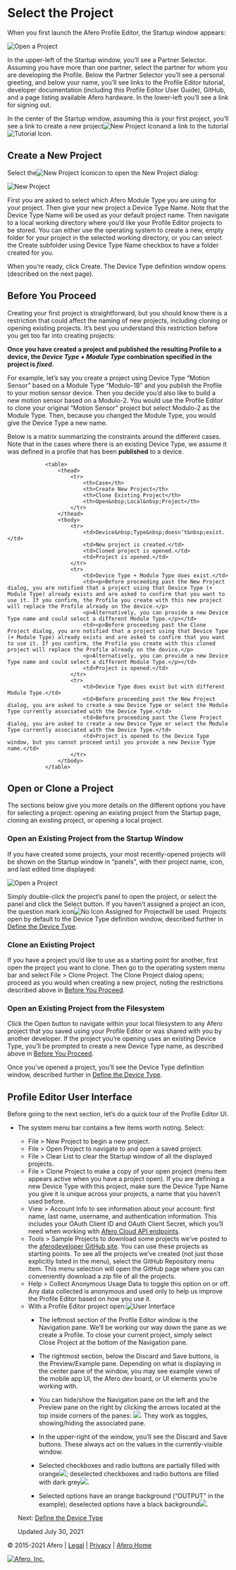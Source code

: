 Select the Project
==================

When you first launch the Afero Profile Editor, the Startup window appears:

![Open a Project](static/custom/images/APE-StartScreen-Empty.png)

In the upper-left of the Startup window, you’ll see a Partner Selector. Assuming you have more than one partner, select the partner for whom you are developing the Profile. Below the Partner Selector you’ll see a personal greeting, and below your name, you’ll see links to the Profile Editor tutorial, developer documentation (including this Profile Editor User Guide), GitHub, and a page listing available Afero hardware. In the lower-left you’ll see a link for signing out.

In the center of the Startup window, assuming this is your first project, you’ll see a link to create a new project![New Project Icon](static/custom/images/NewIconLarge.png)and a link to the tutorial![Tutorial Icon](static/custom/images/APE-TutorialIcon.png).

Create a New Project
--------------------

Select the![New Project Icon](static/custom/images/NewIconLarge.png)icon to open the New Project dialog:

![New Project](static/custom/images/APE-NewDeviceProfile.png)

First you are asked to select which Afero Module Type you are using for your project. Then give your new project a Device Type Name. Note that the Device Type Name will be used as your default project name. Then navigate to a local working directory where you’d like your Profile Editor projects to be stored. You can either use the operating system to create a new, empty folder for your project in the selected working directory, or you can select the Create subfolder using Device Type Name checkbox to have a folder created for you.

When you’re ready, click Create. The Device Type definition window opens (described on the next page).

Before You Proceed
------------------

Creating your first project is straightforward, but you should know there is a restriction that could affect the naming of new projects, including cloning or opening existing projects. It’s best you understand this restriction before you get too far into creating projects:

**Once you have created a project and published the resulting Profile to a device, the _Device Type + Module Type_ combination specified in the project is _fixed_.**

For example, let’s say you create a project using Device Type “Motion Sensor” based on a Module Type “Modulo-1B” and you publish the Profile to your motion sensor device. Then you decide you’d also like to build a new motion sensor based on a Modulo-2. You would use the Profile Editor to clone your original “Motion Sensor” project but select Modulo-2 as the Module Type. Then, because you changed the Module Type, you would give the Device Type a new name.

Below is a matrix summarizing the constraints around the different cases. Note that in the cases where there is an existing Device Type, we assume it was defined in a profile that has been **published** to a device.

                <table>
                    <thead>
                        <tr>
                            <th>Case</th>
                            <th>Create New Project</th>
                            <th>Clone Existing Project</th>
                            <th>Open&nbsp;Local&nbsp;Project</th>
                        </tr>
                    </thead>
                    <tbody>
                        <tr>
                            <td>Device&nbsp;Type&nbsp;doesn’t&nbsp;exist.</td>
                            <td>New project is created.</td>
                            <td>Cloned project is opened.</td>
                            <td>Project is opened.</td>
                        </tr>
                        <tr>
                            <td>Device Type + Module Type does exist.</td>
                            <td><p>Before proceeding past the New Project dialog, you are notified that a project using that Device Type (+ Module Type) already exists and are asked to confirm that you want to use it. If you confirm, the Profile you create with this new project will replace the Profile already on the device.</p>
                            <p>Alternatively, you can provide a new Device Type name and could select a different Module Type.</p></td>
                            <td><p>Before proceeding past the Clone Project dialog, you are notified that a project using that Device Type (+ Module Type) already exists and are asked to confirm that you want to use it. If you confirm, the Profile you create with this cloned project will replace the Profile already on the device.</p>
                            <p>Alternatively, you can provide a new Device Type name and could select a different Module Type.</p></td>
                            <td>Project is opened.</td>
                        </tr>
                        <tr>
                            <td>Device Type does exist but with different Module Type.</td>
                            <td>Before proceeding past the New Project dialog, you are asked to create a new Device Type or select the Module Type currently associated with the Device Type.</td>
                            <td>Before proceeding past the Clone Project dialog, you are asked to create a new Device Type or select the Module Type currently associated with the Device Type.</td>
                            <td>Project is opened to the Device Type window, but you cannot proceed until you provide a new Device Type name.</td>
                        </tr>                                               
                    </tbody>
                </table>

Open or Clone a Project
-----------------------

The sections below give you more details on the different options you have for selecting a project: opening an existing project from the Startup page, cloning an existing project, or opening a local project.

### Open an Existing Project from the Startup Window

If you have created some projects, your most recently-opened projects will be shown on the Startup window in “panels”, with their project name, icon, and last edited time displayed:

![Open a Project](static/custom/images/APE-StartScreen.png)

Simply double-click the project’s panel to open the project, or select the panel and click the Select button. If you haven’t assigned a project an icon, the question mark icon![No Icon Assigned for Project](static/custom/images/grey-question-mark.png)will be used. Projects open by default to the Device Type definition window, described further in [Define the Device Type](DeviceType).

### Clone an Existing Project

If you have a project you’d like to use as a starting point for another, first open the project you want to clone. Then go to the operating system menu bar and select File > Clone Project. The Clone Project dialog opens; proceed as you would when creating a new project, noting the restrictions described above in [Before You Proceed](#before-you-proceed).

### Open an Existing Project from the Filesystem

Click the Open button to navigate within your local filesystem to any Afero project that you saved using your Profile Editor or was shared with you by another developer. If the project you’re opening uses an existing Device Type, you’ll be prompted to create a new Device Type name, as described above in [Before You Proceed](#before-you-proceed).

Once you’ve opened a project, you’ll see the Device Type definition window, described further in [Define the Device Type](DeviceType).

Profile Editor User Interface
-----------------------------

Before going to the next section, let’s do a quick tour of the Profile Editor UI.

*   The system menu bar contains a few items worth noting. Select:
    
    *   File > New Project to begin a new project.
    *   File > Open Project to navigate to and open a saved project.
    *   File > Clear List to clear the Startup window of all the displayed projects.
    *   File > Clone Project to make a copy of your open project (menu item appears active when you have a project open). If you are defining a new Device Type with this project, make sure the Device Type Name you give it is unique across your projects, a name that you haven’t used before.
    *   View > Account Info to see information about your account: first name, last name, username, and authentication information. This includes your OAuth Client ID and OAuth Client Secret, which you’ll need when working with [Afero Cloud API endpoints](CloudAPIs).
    *   Tools > Sample Projects to download some projects we’ve posted to the [aferodeveloper GitHub site](http://github.com/aferodeveloper/APE-Project-Profiles). You can use these projects as starting points. To see all the projects we’ve created (not just those explicitly listed in the menu), select the GitHub Repository menu item. This menu selection will open the GitHub page where you can conveniently download a zip file of all the projects.
    *   Help > Collect Anonymous Usage Data to toggle this option on or off. Any data collected is anonymous and used only to help us improve the Profile Editor based on how you use it.
    *   With a Profile Editor project open:![User Interface](static/custom/images/APE-BasicUI.png)
        *   The leftmost section of the Profile Editor window is the Navigation pane. We’ll be working our way down the pane as we create a Profile. To close your current project, simply select Close Project at the bottom of the Navigation pane.
            
        *   The rightmost section, below the Discard and Save buttons, is the Preview/Example pane. Depending on what is displaying in the center pane of the window, you may see example views of the mobile app UI, the Afero dev board, or UI elements you’re working with.
            
        *   You can hide/show the Navigation pane on the left and the Preview pane on the right by clicking the arrows located at the top inside corners of the panes: ![](static/custom/images/APE-Hide-Show-Arrows.png). They work as toggles, showing/hiding the associated pane.
            
        *   In the upper-right of the window, you’ll see the Discard and Save buttons. These always act on the values in the currently-visible window.
            
        *   Selected checkboxes and radio buttons are partially filled with orange![](static/custom/images/APE-CheckboxSel.png); deselected checkboxes and radio buttons are filled with dark grey![](static/custom/images/APE-CheckboxDesel.png).
            
        *   Selected options have an orange background (“OUTPUT” in the example); deselected options have a black background![](static/custom/images/APE-Selection.png).
            
    
    Next: [Define the Device Type](DeviceType)
    
    Updated July 30, 2021
    

  

© 2015-2021 Afero | [Legal](https://www.afero.io/html/home/privacy.html) | [Privacy](https://www.afero.io/html/home/privacy.html#privacy) | [Afero Home](https://www.afero.io)

[![Afero, Inc.](static/aflib/images/afero-logo.svg)]()
